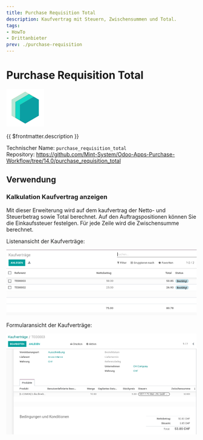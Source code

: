 ```yaml
---
title: Purchase Requisition Total
description: Kaufvertrag mit Steuern, Zwischensummen und Total.
tags:
- HowTo
- Drittanbieter
prev: ./purchase-requisition
---
```

# Purchase Requisition Total
![icon_oms_box](attachments/icons_odoo_mint_system.png)

{{ $frontmatter.description }}

Technischer Name: `purchase_requisition_total`\
Repository: <https://github.com/Mint-System/Odoo-Apps-Purchase-Workflow/tree/14.0/purchase_requisition_total>

## Verwendung

### Kalkulation Kaufvertrag anzeigen

Mit dieser Erweiterung wird auf dem kaufvertrag der Netto- und Steuerbetrag sowie Total berechnet. Auf den Auftragspositionen können Sie die Einkaufssteuer festelgen. Für jede Zeile wird die Zwischensumme berechnet.

Listenansicht der Kaufverträge:

![](attachments/Purchase%20Requisition%20Total%20Liste.png)

Formularansicht der Kaufverträge:

![](attachments/Purchase%20Requisition%20Total%20Formular.png)